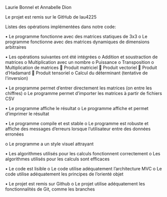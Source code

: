 Laurie Bonnel et Annabelle Dion

Le projet est remis sur le GitHub de lau4225

Listes des opérations implémentées dans notre code:

•	Le programme fonctionne avec des matrices statiques de 3x3
o	Le programme fonctionne avec des matrices dynamiques de dimensions arbitraires


•	Les opérations suivantes ont été intégrées
o	Addition et soustraction de matrices
o	Multiplication avec un nombre
o	Puissance
o	Transposition
o	Multiplication de matrices
	Produit matriciel
	Produit vectoriel
	Produit d’Hadamard
	Produit tensoriel
o	Calcul du déterminant
  (tentative de l'inversion)


•	Le programme permet d’entrer directement les matrices (on entre les chiffres)
o	Le programme permet d’importer les matrices à partir de fichiers CSV


•	Le programme affiche le résultat
o	Le programme affiche et permet d’imprimer le résultat


•	Le programme compile et est stable
o	Le programme est robuste et affiche des messages d’erreurs lorsque l’utilisateur entre des données erronées


o	Le programme a un style visuel attrayant

•	Les algorithmes utilisés pour les calculs fonctionnent correctement
o	Les algorithmes utilisés pour les calculs sont efficaces

•	Le code est lisible
o	Le code utilise adéquatement l’architecture MVC
o	Le code utilise adéquatement les principes de l’orienté objet


•	Le projet est remis sur Github
o	Le projet utilise adéquatement les fonctionnalités de Git, comme les branches
